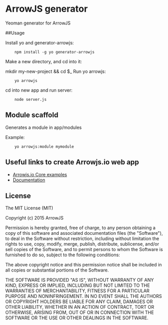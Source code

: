 ArrowJS generator
==================

Yeoman generator for ArrowJS

##Usage

Install yo and generator-arrowjs:

```
    npm install -g yo generator-arrowjs
```

Make a new directory, and cd into it:

mkdir my-new-project && cd $_
Run yo arrowjs:

```
    yo arrowjs
```
    
cd into new app and run server:

```
    node server.js
```


## Module scaffold

Generates a module in app/modules

Example:

```
    yo arrowjs:module mymodule
```
## Useful links to create Arrowjs.io web app

* [Arrowjs.io Core examples](https://github.com/arrowjs/examples) 
* [Documentation](https://github.com/arrowjs/Documents)

## License

The MIT License (MIT)

Copyright (c) 2015 ArrowJS

Permission is hereby granted, free of charge, to any person obtaining a copy
of this software and associated documentation files (the "Software"), to deal
in the Software without restriction, including without limitation the rights
to use, copy, modify, merge, publish, distribute, sublicense, and/or sell
copies of the Software, and to permit persons to whom the Software is
furnished to do so, subject to the following conditions:

The above copyright notice and this permission notice shall be included in
all copies or substantial portions of the Software.

THE SOFTWARE IS PROVIDED "AS IS", WITHOUT WARRANTY OF ANY KIND, EXPRESS OR
IMPLIED, INCLUDING BUT NOT LIMITED TO THE WARRANTIES OF MERCHANTABILITY,
FITNESS FOR A PARTICULAR PURPOSE AND NONINFRINGEMENT. IN NO EVENT SHALL THE
AUTHORS OR COPYRIGHT HOLDERS BE LIABLE FOR ANY CLAIM, DAMAGES OR OTHER
LIABILITY, WHETHER IN AN ACTION OF CONTRACT, TORT OR OTHERWISE, ARISING FROM,
OUT OF OR IN CONNECTION WITH THE SOFTWARE OR THE USE OR OTHER DEALINGS IN
THE SOFTWARE.

